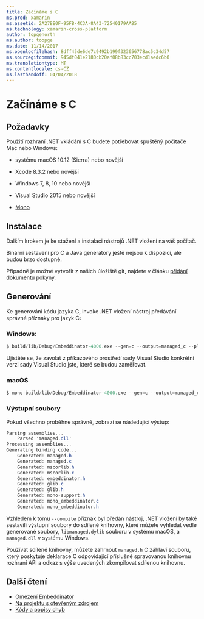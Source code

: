 ```yaml
---
title: Začínáme s C
ms.prod: xamarin
ms.assetid: 2A27BE0F-95FB-4C3A-8A43-72540179AA85
ms.technology: xamarin-cross-platform
author: topgenorth
ms.author: toopge
ms.date: 11/14/2017
ms.openlocfilehash: 8dff45de6de7c9492b199f323656778ac5c34d57
ms.sourcegitcommit: 945df041e2180cb20af08b83cc703ecd1aedc6b0
ms.translationtype: MT
ms.contentlocale: cs-CZ
ms.lasthandoff: 04/04/2018
---
```

# <a name="getting-started-with-c"></a>Začínáme s C


## <a name="requirements"></a>Požadavky

Použití rozhraní .NET vkládání s C budete potřebovat spuštěný počítače Mac nebo Windows:

* systému macOS 10.12 (Sierra) nebo novější
* Xcode 8.3.2 nebo novější

* Windows 7, 8, 10 nebo novější
* Visual Studio 2015 nebo novější

* [Mono](http://www.mono-project.com/download/)


## <a name="installation"></a>Instalace

Dalším krokem je ke stažení a instalaci nástrojů .NET vložení na váš počítač.

Binární sestavení pro C a Java generátory ještě nejsou k dispozici, ale budou brzo dostupné.

Případně je možné vytvořit z našich úložiště git, najdete v článku [přidání](https://github.com/mono/Embeddinator-4000/blob/master/docs/Contributing.md) dokumentu pokyny.


## <a name="generation"></a>Generování

Ke generování kódu jazyka C, invoke .NET vložení nástroj předávání správné příznaky pro jazyk C:

### <a name="windows"></a>Windows:

```csharp
$ build/lib/Debug/Embeddinator-4000.exe --gen=c --output=managed_c --platform=windows --compile managed.dll
```

Ujistěte se, že zavolat z příkazového prostředí sady Visual Studio konkrétní verzi sady Visual Studio jste, které se budou zaměřovat.

### <a name="macos"></a>macOS

```csharp
$ mono build/lib/Debug/Embeddinator-4000.exe --gen=c --output=managed_c --platform=macos --compile managed.dll
```

### <a name="output-files"></a>Výstupní soubory

Pokud všechno proběhne správně, zobrazí se následující výstup:

```csharp
Parsing assemblies...
    Parsed 'managed.dll'
Processing assemblies...
Generating binding code...
    Generated: managed.h
    Generated: managed.c
    Generated: mscorlib.h
    Generated: mscorlib.c
    Generated: embeddinator.h
    Generated: glib.c
    Generated: glib.h
    Generated: mono-support.h
    Generated: mono_embeddinator.c
    Generated: mono_embeddinator.h
```

Vzhledem k tomu `--compile` příznak byl předán nástroj, .NET vložení by také sestavili výstupní soubory do sdílené knihovny, které můžete vyhledat vedle generované soubory, `libmanaged.dylib` souboru v systému macOS, a `managed.dll` v systému Windows.

Používat sdílené knihovny, můžete zahrnout `managed.h` C záhlaví souboru, který poskytuje deklarace C odpovídající příslušné spravovanou knihovnu rozhraní API a odkaz s výše uvedených zkompilovat sdílenou knihovnu.

## <a name="further-reading"></a>Další čtení

* [Omezení Embeddinator](~/tools/dotnet-embedding/limitations.md)
* [Na projektu s otevřeným zdrojem](https://github.com/mono/Embeddinator-4000/blob/master/docs/Contributing.md)
* [Kódy a popisy chyb](~/tools/dotnet-embedding/errors.md)

